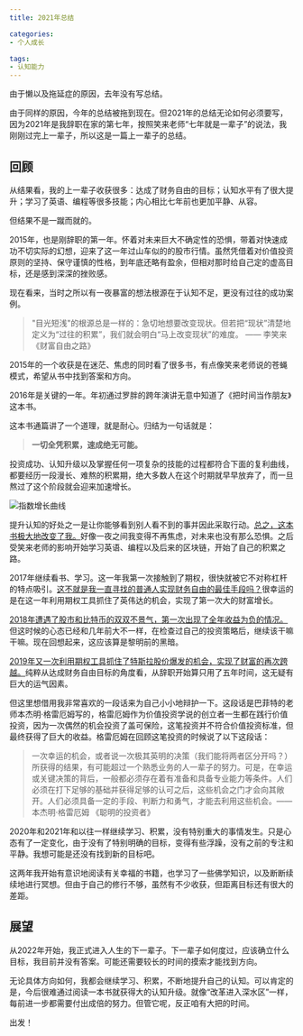 ```yaml
---
title: 2021年总结

categories:
- 个人成长

tags:
- 认知能力
---
```


由于懒以及拖延症的原因，去年没有写总结。

由于同样的原因，今年的总结被拖到现在。但2021年的总结无论如何必须要写，因为2021年是我辞职在家的第七年，按照笑来老师“七年就是一辈子”的说法，我刚刚过完上一辈子，所以这是一篇上一辈子的总结。

## 回顾

从结果看，我的上一辈子收获很多：达成了财务自由的目标；认知水平有了很大提升；学习了英语、编程等很多技能；内心相比七年前也更加平静、从容。

但结果不是一蹴而就的。

2015年，也是刚辞职的第一年。怀着对未来巨大不确定性的恐惧，带着对快速成功不切实际的幻想，迎来了这一年过山车似的的股市行情。虽然凭借着对价值投资原则的坚持、保守谨慎的性格，到年底还略有盈余，但相对那时给自己定的虚高目标，还是感到深深的挫败感。

现在看来，当时之所以有一夜暴富的想法根源在于认知不足，更没有过往的成功案例。

> "目光短浅"的根源总是一样的：急切地想要改变现状。但若把“现状”清楚地定义为“过往的积累”，我们就会明白“马上改变现状”的难度。
>                             —— 李笑来 《财富自由之路》

2015年的一个收获是在迷茫、焦虑的同时看了很多书，有点像笑来老师说的苍蝇模式，希望从书中找到答案和方向。

2016年是关键的一年。年初通过罗胖的跨年演讲无意中知道了《把时间当作朋友》这本书。

这本书通篇讲了一个道理，就是耐心。归结为一句话就是：

> **一切全凭积累，速成绝无可能。**

投资成功、认知升级以及掌握任何一项复杂的技能的过程都符合下面的复利曲线，都要经历一段漫长、难熬的积累期，绝大多数人在这个时期就早早放弃了，而一旦熬过了这个阶段就会迎来加速增长。

![指数增长曲线](https://i.imgur.com/5o9XWbL.jpg)

提升认知的好处之一是让你能够看到别人看不到的事并因此采取行动。[总之，这本书极大地改变了我。](https://bruce-qiao.github.io/2017/05/16/reborn-anniversary/)好像一夜之间我变得不再焦虑，对未来也没有那么恐惧。之后受笑来老师的影响开始学习英语、编程以及后来的区块链，开始了自己的积累之路。

2017年继续看书、学习。这一年我第一次接触到了期权，很快就被它不对称杠杆的特点吸引。[这不就是我一直寻找的普通人实现财务自由的最佳手段吗？](https://bruce-qiao.github.io/2017/09/03/how-to-make-wealth2/)很幸运的是在这一年利用期权工具抓住了英伟达的机会，实现了第一次大的财富增长。

[2018年遭遇了股市和比特币的双双不景气，第一次出现了全年收益为负的情况。](https://bruce-qiao.github.io/2019/01/02/2018recap/)但这时候的心态已经和几年前大不一样，在检查过自己的投资策略后，继续该干嘛干嘛。现在回想起来，这应该算是黎明前的黑暗。

[2019年又一次利用期权工具抓住了特斯拉股价爆发的机会，实现了财富的再次跨越。](https://bruce-qiao.github.io/2020/02/10/2019recap/)纯粹从达成财务自由目标的角度看，从辞职开始算只用了五年时间，这无疑有巨大的运气因素。

但这里想借用我非常喜欢的一段话来为自己小小地辩护一下。这段话是巴菲特的老师本杰明·格雷厄姆写的，格雷厄姆作为价值投资学说的创立者一生都在践行价值投资，因为一次偶然的机会投资了盖可保险，这笔投资并不符合价值投资标准，但最终获得了巨大的收益。格雷厄姆在回顾这笔投资的时候说了以下这段话：

> 一次幸运的机会，或者说一次极其英明的决策（我们能将两者区分开吗？）所获得的结果，有可能超过一个熟悉业务的人一辈子的努力。可是，在幸运或关键决策的背后，一般都必须存在着有准备和具备专业能力等条件。人们必须在打下足够的基础并获得足够的认可之后，这些机会之门才会向其敞开。人们必须具备一定的手段、判断力和勇气，才能去利用这些机会。—— 本杰明·格雷厄姆 《聪明的投资者》

2020年和2021年和以往一样继续学习、积累，没有特别重大的事情发生。只是心态有了一定变化，由于没有了特别明确的目标，变得有些浮躁，没有之前的专注和平静。我想可能是还没有找到新的目标吧。

这两年我开始有意识地阅读有关幸福的书籍，也学习了一些佛学知识，以及断断续续地进行冥想。但由于自己的修行不够，虽然有不少收获，但距离目标还有很大的差距。

## 展望

从2022年开始，我正式进入人生的下一辈子。下一辈子如何度过，应该确立什么目标，我目前并没有答案。可能还需要较长的时间的摸索才能找到方向。

无论具体方向如何，我都会继续学习、积累，不断地提升自己的认知。可以肯定的是，今后很难通过阅读一本书就获得大的认知升级。就像“改革进入深水区”一样，每前进一步都需要付出成倍的努力。但管它呢，反正咱有大把的时间。

出发！
